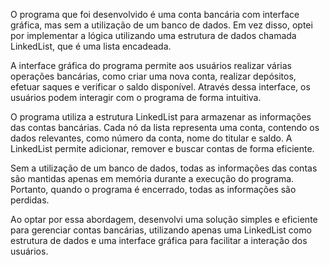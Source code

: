 O programa que foi desenvolvido é uma conta bancária com interface gráfica, mas sem a utilização de um banco de dados. Em vez disso, optei por implementar a lógica utilizando uma estrutura de dados chamada LinkedList, que é uma lista encadeada.

A interface gráfica do programa permite aos usuários realizar várias operações bancárias, como criar uma nova conta, realizar depósitos, efetuar saques e verificar o saldo disponível. Através dessa interface, os usuários podem interagir com o programa de forma intuitiva.

O programa utiliza a estrutura LinkedList para armazenar as informações das contas bancárias. Cada nó da lista representa uma conta, contendo os dados relevantes, como número da conta, nome do titular e saldo. A LinkedList permite adicionar, remover e buscar contas de forma eficiente.

Sem a utilização de um banco de dados, todas as informações das contas são mantidas apenas em memória durante a execução do programa. Portanto, quando o programa é encerrado, todas as informações são perdidas.

Ao optar por essa abordagem, desenvolvi uma solução simples e eficiente para gerenciar contas bancárias, utilizando apenas uma LinkedList como estrutura de dados e uma interface gráfica para facilitar a interação dos usuários.
